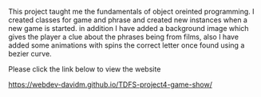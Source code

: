 This project taught me the fundamentals of object oreinted programming. I created classes for game and phrase and created new instances when a new game is started.
in addition I have added a background image which gives the player a clue about the phrases being from films, also I have added some animations with spins the
correct letter once found using a bezier curve.

Please click the link below to view the website

https://webdev-davidm.github.io/TDFS-project4-game-show/
